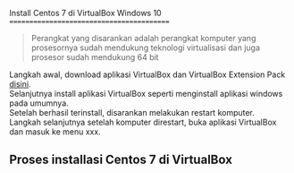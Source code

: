 Install Centos 7 di VirtualBox Windows 10
`========================================`
> Perangkat yang disarankan adalah perangkat komputer yang prosesornya sudah mendukung teknologi virtualisasi
> dan juga prosesor sudah mendukung 64 bit

Langkah awal, download aplikasi VirtualBox dan VirtualBox Extension Pack <a href="https://www.virtualbox.org/wiki/Downloads" target="_blank">disini</a>. \
Selanjutnya install aplikasi VirtualBox seperti menginstall aplikasi windows pada umumnya. \
Setelah berhasil terinstall, disarankan melakukan restart komputer. \
Langkah selanjutnya setelah komputer direstart, buka aplikasi VirtualBox dan masuk ke menu xxx.

## Proses installasi Centos 7 di VirtualBox